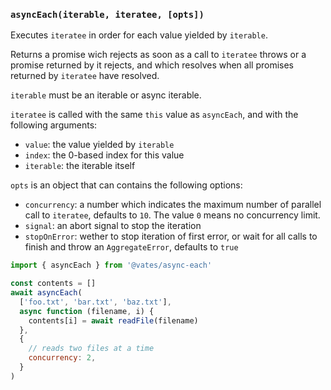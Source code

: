 ### `asyncEach(iterable, iteratee, [opts])`

Executes `iteratee` in order for each value yielded by `iterable`.

Returns a promise wich rejects as soon as a call to `iteratee` throws or a promise returned by it rejects, and which resolves when all promises returned by `iteratee` have resolved.

`iterable` must be an iterable or async iterable.

`iteratee` is called with the same `this` value as `asyncEach`, and with the following arguments:

- `value`: the value yielded by `iterable`
- `index`: the 0-based index for this value
- `iterable`: the iterable itself

`opts` is an object that can contains the following options:

- `concurrency`: a number which indicates the maximum number of parallel call to `iteratee`, defaults to `10`. The value `0` means no concurrency limit.
- `signal`: an abort signal to stop the iteration
- `stopOnError`: wether to stop iteration of first error, or wait for all calls to finish and throw an `AggregateError`, defaults to `true`

```js
import { asyncEach } from '@vates/async-each'

const contents = []
await asyncEach(
  ['foo.txt', 'bar.txt', 'baz.txt'],
  async function (filename, i) {
    contents[i] = await readFile(filename)
  },
  {
    // reads two files at a time
    concurrency: 2,
  }
)
```
